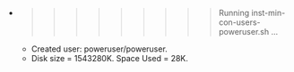 * >>>>>>>>> Running inst-min-con-users-poweruser.sh ...
  * Created user: poweruser/poweruser.
  * Disk size = 1543280K. Space Used = 28K.
